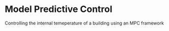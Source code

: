 # Model Predictive Control
Controlling the internal temeperature of a building using an MPC framework
